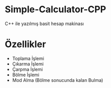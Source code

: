 # Simple-Calculator-CPP
C++ ile yazılmış basit hesap makinası

# Özellikler
* Toplama İşlemi
* Çıkarma İşlemi
* Çarpma İşlemi
* Bölme İşlemi
* Mod Alma (Bölme sonucunda kalan Bulma)
